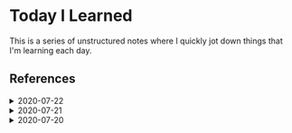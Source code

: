 # Today I Learned

This is a series of unstructured notes where I quickly jot down things that I'm
learning each day.

## References

<details>
  <summary>2020-07-22</summary>

  # [[2020-07-22]]

  ## [[details-element]] 

  [Create a collapsible block in an HTML doc][collapsible] by using the
  `<details>` and `<summary>` elements:

  ```HTML
  <details>
    <summary>Expandable title!</summary>
    <!-- space required here -->

    content inside of the collapsible block
  </details>
  ```

  The above HTML ends up looking like this:

  <p class="codepen" data-height="265" data-theme-id="dark" data-default-tab="html,result" data-user="joshling1919" data-slug-hash="QWyYVbQ" style="height: 265px; box-sizing: border-box; display: flex; align-items: center; justify-content: center; border: 2px solid; margin: 1em 0; padding: 1em;" data-pen-title="collapsible HTML block">
    <span>See the Pen <a href="https://codepen.io/joshling1919/pen/QWyYVbQ">
    collapsible HTML block</a> by Joshua Ling (<a href="https://codepen.io/joshling1919">@joshling1919</a>)
    on <a href="https://codepen.io">CodePen</a>.</span>
  </p>
  <script async src="https://static.codepen.io/assets/embed/ei.js"></script>


  > Note: to implement this behavior inside of markdown documents in Github pages,
  > [add a _config.yml][config] file inside of the github repo and add `markdown:
  > CommonMarkGhPages`.

  [config]: https://github.community/t/collapsible-markdown-inside-details-summary-summary-details-fails-to-render/10489
  [collapsible]: https://gist.github.com/pierrejoubert73/902cc94d79424356a8d20be2b382e1ab

</details>

<details>
  <summary>2020-07-21</summary>

  # [[2020-07-21]]

  ## [[ssl]]

  Airbrake stopped working for a Rails project. Whenever a call is made to
  Airbrake, the following error happens: 

  ```shell
  [Airbrake] Unable to contact the
  Airbrake server. HTTP Error=SSL_connect returned=1 errno=0 state=error:
  certificate verify failed.
  ```

  According to [this blog
  post](https://blog.engineyard.com/ruby-ssl-error-certificate-verify-failed):

  > HTTPS is secured using an SSL certificate. Secure Sockets Layer, or SSL, is the
  > security protocol that provides secure communication between two machines.

  With SSL, `machine 1` looks at the SSL certificate of `machine 2`. `Machine 1`
  uses numbers in `machine 2`'s certificate to encrypt messages that it sends to
  `machine 2`.

  When `machine 1` connects to `machine 2`, `machine 1` has to verify that
  `machine 2`'s certificate is valid. The SSL certificate is signed by a
  Certificate Authority to prove its authenticity. Apparently the certificate
  authorities are then also signed by another authority, and this goes on until it
  reaches a root certificate.

  In the case of our error, this either happened because our machine's certificate
  has issues or because Airbrake's has issues.

  It's likely our machine's certificate. The blog post offered two solutions:

  1. Fix machine certificates.
  2. Fix by updating gems. Apparently some ruby gems specify their own Certificate
    Authority certificates, like ActiveMerchant.

  ### [[open-questions]]

  Here are the things I still don't get:
  - [ ] If anyone can just look at `machine 2`'s certificate, then how does `machine
    2` know who to trust, and how can it be sure that `machine 1` is actually who
    it says it is? (The blog post mentioned SSL handshake but did not go into
    details.) 

</details>

<details>
  <summary>2020-07-20</summary>

  # [[2020-07-20]]

  ## [[deep-work]]

  According to [this blog
  post](https://azeria-labs.com/the-importance-of-deep-work-the-30-hour-method-for-learning-a-new-skill/),
  it takes approximately 25 minutes of focus without distraction to reach a state
  of flow.

  For a while, I've rationalized that as long as I'm [not having a "zero
  day"](https://medium.com/@fayadh56/the-concept-of-no-more-zero-days-and-why-motivation-is-fleeting-9c1c307f8948),
  then that's good enough.

  While a little progress is better than no progress, it's foolish to become
  satisfied with a state of consistent little progress.

  For example, I used to think that 10 minutes of practicing Rust each day is good
  enough, as long as I do it for a sustained period of time. If I end up doing 10
  minutes per day for six months, that adds up to ~30 hours. That time would
  be infinitely more productive if I instead broke it up into six blocks of
  uninterrupted, 4-hour, deep dives into Rust like the author of that blog
  suggested.

  ## [[vs-code]]

  I've been trying to turn on auto text wrap while I'm editing markdown in VS
  Code.

  Previously, I had used the [`Rewrap`
  extension](https://marketplace.visualstudio.com/items?itemName=stkb.rewrap) to
  manually rewrap paragraphs, but had no idea that it also had the ability to
  [auto-wrap](https://github.com/stkb/Rewrap/wiki/Auto-wrap).
</details>



[//begin]: # "Autogenerated link references for markdown compatibility"
[2020-07-22]: 2020-07/2020-07-22 "2020-07-22"
[details-element]: ../topics/html/details-element "details and summary elements"
[2020-07-21]: 2020-07/2020-07-21 "2020-07-21"
[ssl]: ../topics/web/ssl "Secure Sockets Layer"
[open-questions]: ../misc/open-questions "Open Questions"
[2020-07-20]: 2020-07/2020-07-20 "2020-07-20"
[deep-work]: ../topics/productivity/deep-work "Deep Work"
[vs-code]: ../topics/tools/vs-code "VS Code"
[//end]: # "Autogenerated link references"
